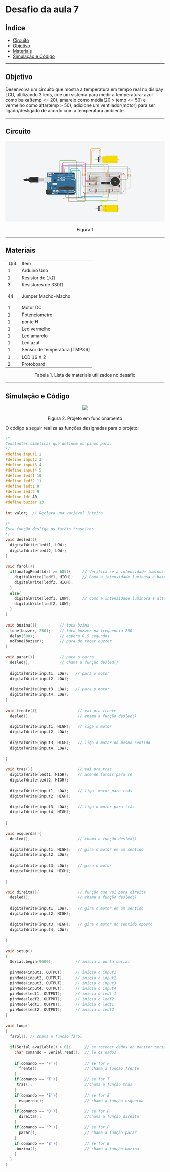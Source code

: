 # Desafio da aula 7

## Índice
+ [Circuito](#circuito)
+ [Objetivo](#objetivo)
+ [Materiais](#materiais)
+ [Simulação e Código](#simulacao-codigo)


---

<h2 id="objetivo">Objetivo</h2>

Desenvolva um circuito que mostra a temperatura em tempo real no dislpay LCD, ultilizando 3 leds, crie um sistema para medir a temperatura: azul como baixa(temp <= 20), amarelo como média(20 > temp <= 50) e vermelho como alta(temp > 50), adicione um ventilador(motor) para ser ligado/desligado de acordo com a temperatura ambiente.


---

<h2 id="Circuito">Circuito</h2>


<div align='center'>
    <img src="https://github.com/rayque-alencar/desafios/blob/main/Desafios/Aula%207/Carrinho/Circuito.png"></igm>
    <p align='center'>Figura 1</p>
</div>

---

<h2>Materiais</h2>

<div align='center'>
    <table>
    <tbody>
    <tr>
    <td>&nbsp;Qnt.</td>
    <td>Item</td>
    </tr>
    <tr>
    <td>1</td>
    <td>Arduino Uno</td>
    </tr>
    <tr>
    <td>1</td>
    <td>Resistor de 1k&Omega;</td>
    </tr>
    <tr>
    <td>3</td>
    <td>Resistores de 330&Omega;</td>
    </tr>
    <tr>
    <td>44&nbsp;</td>
    <td>
    <p>Jumper Macho-Macho</p>
    </td>
    </tr>
    <td>1&nbsp;</td>
    <td>Motor DC</td>
    </tr>
    <td>1&nbsp;</td>
    <td>Potenciometro</td>
    </tr>
    </tr>
    <td>1&nbsp;</td>
    <td>ponte H</td>
    </tr>
    </tr>
    <td>1&nbsp;</td>
    <td>Led vermelho</td>
    </tr>
    </tr>
    <td>1&nbsp;</td>
    <td>Led amarelo</td>
    </tr>
    </tr>
    <td>1&nbsp;</td>
    <td>Led azul</td>
    </tr>
    </tr>
    <td>1&nbsp;</td>
    <td>Sensor de temperatura [TMP36]</td>
    </tr>
    <td>1&nbsp;</td>
    <td>LCD 16 X 2</td>
     </tr>
    <td>2&nbsp;</td>
    <td>Protoboard</td>
    </tbody>
    </table>

<p>Tabela 1. Lista de materiais utilizados no desafio</p>

</div>

---

<h2 id="simulacao-codigo">Simulação e Código</h2>

<div align='center'>
    <img src="https://media.giphy.com/media/kjXuNlrh5U7NFT9TlO/giphy.gif"></img>
    <p>Figura 2. Projeto em funcionamento</p>
</div>

O código a seguir realiza as funções designadas para o projeto:

```cpp
/*
Constantes simólicas que definem os pinos para:
*/
#define input1 2 
#define input2 3 
#define input3 4 
#define input4 5 
#define ledf1 10
#define ledf2 11
#define ledt1 8
#define ledt2 9
#define ldr A0
#define buzzer 13

int valor;  // Declara uma variável inteira

/*
Esta função desliga os faróis traseiros
*/
void desled(){
  digitalWrite(ledt1, LOW);
  digitalWrite(ledt2, LOW);
}

void farol(){
  if(analogRead(ldr) >= 685){     // Verifica se a intensidade luminosa identificada pelo sensor ldr tem valor maior ou igual a 685 
    digitalWrite(ledf1, HIGH);    // Como a intensidade luminosa é baixa, acende os faróis da frontais 
    digitalWrite(ledf2, HIGH);
  }
  else{
    digitalWrite(ledf1, LOW);     // Como a intensidade luminosa é alta, apaga os faróis da frontais 
    digitalWrite(ledf2, LOW);
  }
}

void buzina(){          // toca bzina
  tone(buzzer, 250);    // toca buzzer na frequencia 250
  delay(500);           // espera 0.5 segundos
  noTone(buzzer);       // para de tocar buzzer
}

void parar(){           // para o carro
  desled();             // chama a função desled()
  
  digitalWrite(input1, LOW);   // para o motor
  digitalWrite(input2, LOW);
  
  digitalWrite(input3, LOW);   // para o motor
  digitalWrite(input4, LOW);
}

void frente(){                  // vai pra frente
  desled();                     // chama a função desled()
  
  digitalWrite(input1, HIGH);   // liga o motor
  digitalWrite(input2, LOW);
  
  digitalWrite(input3, HIGH);   // liga o motor no mesmo sentido
  digitalWrite(input4, LOW);
  
}

void tras(){                    // vai pra tras
  digitalWrite(ledt1, HIGH);    // acende farois para ré
  digitalWrite(ledt2, HIGH); 
  
  digitalWrite(input1, LOW);    // liga  motor para trás
  digitalWrite(input2, HIGH);
  
  digitalWrite(input3, LOW);    // liga o motor para trás
  digitalWrite(input4, HIGH);
  
}

void esquerda(){
  desled();                     // chama a função desled()
  
  digitalWrite(input1, HIGH);   // gira o motor em um sentido
  digitalWrite(input2, LOW);
  
  digitalWrite(input3, LOW);    // gira o motor 
  digitalWrite(input4, HIGH);
  
}

void direita(){                 // função que vai para direita
  desled();                     // chama a função desled()
  
  digitalWrite(input1, LOW);    // gira o motor em um sentido
  digitalWrite(input2, HIGH);
  
  digitalWrite(input3, HIGH);   // gira o motor no sentido oposto
  digitalWrite(input4, LOW);
  
}

void setup()
{
  Serial.begin(9600);          // inicia a porta serial
  
  pinMode(input1, OUTPUT);     // inicia o input1
  pinMode(input2, OUTPUT);     // inicia o input2
  pinMode(input3, OUTPUT);     // inicia o input3
  pinMode(input4, OUTPUT);     // inicia o input4
  pinMode(ledf1, OUTPUT);      // inicia o ledf 1
  pinMode(ledf2, OUTPUT);      // inicia o ledf2
  pinMode(ledt1, OUTPUT);      // inicia o ledt1
  pinMode(ledt2, OUTPUT);      // inicia o ledt2
}

void loop()
{ 
  farol(); // chama a funcao farol
  
  if(Serial.available() > 0){      // se receber dados do monitor serial
    char comando = Serial.read();  // le os dados
    
    if(comando == 'F'){            // se for F
      frente();                    // chama a funçao frente
    }
    if(comando == 'T'){            // se for T
     tras();                       //chama a função trás
    }
    if(comando == 'E'){            // se for E
      esquerda();                  // chama a função esquerda
    }
    if(comando == 'D'){            // se for D
      direita();                   //chama a função direita
    }
    if(comando == 'P'){            // se for P
      parar();                     // chama a função parar
    }
    if(comando == 'B'){            // se for B
     buzina();                     // chama a função buzina
    }
  }
}
```
